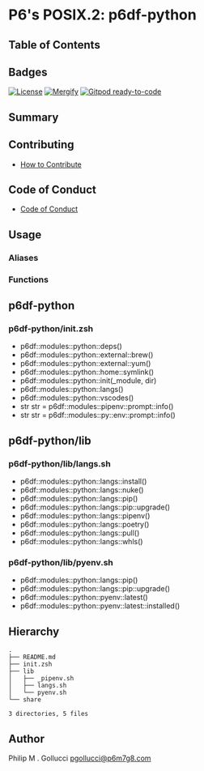 # P6's POSIX.2: p6df-python

## Table of Contents

## Badges

[![License](https://img.shields.io/badge/License-Apache%202.0-yellowgreen.svg)](https://opensource.org/licenses/Apache-2.0)
[![Mergify](https://img.shields.io/endpoint.svg?url=https://gh.mergify.io/badges//p6df-python/&style=flat)](https://mergify.io)
[![Gitpod ready-to-code](https://img.shields.io/badge/Gitpod-ready--to--code-blue?logo=gitpod)](<https://gitpod.io/#https://github.com//p6df-python>)

## Summary

## Contributing

- [How to Contribute](<https://github.com//.github/blob/main/CONTRIBUTING.md>)

## Code of Conduct

- [Code of Conduct](<https://github.com//.github/blob/main/CODE_OF_CONDUCT.md>)

## Usage

### Aliases

### Functions

## p6df-python

### p6df-python/init.zsh

- p6df::modules::python::deps()
- p6df::modules::python::external::brew()
- p6df::modules::python::external::yum()
- p6df::modules::python::home::symlink()
- p6df::modules::python::init(_module, dir)
- p6df::modules::python::langs()
- p6df::modules::python::vscodes()
- str str = p6df::modules::pipenv::prompt::info()
- str str = p6df::modules::py::env::prompt::info()

## p6df-python/lib

### p6df-python/lib/langs.sh

- p6df::modules::python::langs::install()
- p6df::modules::python::langs::nuke()
- p6df::modules::python::langs::pip()
- p6df::modules::python::langs::pip::upgrade()
- p6df::modules::python::langs::pipenv()
- p6df::modules::python::langs::poetry()
- p6df::modules::python::langs::pull()
- p6df::modules::python::langs::whls()

### p6df-python/lib/pyenv.sh

- p6df::modules::python::langs::pip()
- p6df::modules::python::langs::pip::upgrade()
- p6df::modules::python::pyenv::latest()
- p6df::modules::python::pyenv::latest::installed()

## Hierarchy

```text
.
├── README.md
├── init.zsh
├── lib
│   ├── _pipenv.sh
│   ├── langs.sh
│   └── pyenv.sh
└── share

3 directories, 5 files
```

## Author

Philip M . Gollucci <pgollucci@p6m7g8.com>
